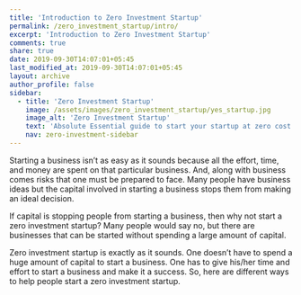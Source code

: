 ```yaml
---
title: 'Introduction to Zero Investment Startup'
permalink: /zero_investment_startup/intro/
excerpt: 'Introduction to Zero Investment Startup'
comments: true
share: true
date: 2019-09-30T14:07:01+05:45
last_modified_at: 2019-09-30T14:07:01+05:45
layout: archive
author_profile: false
sidebar:
  - title: 'Zero Investment Startup'
    image: /assets/images/zero_investment_startup/yes_startup.jpg
    image_alt: 'Zero Investment Startup'
    text: 'Absolute Essential guide to start your startup at zero cost'
    nav: zero-investment-sidebar
---
```


Starting a business isn’t as easy as it sounds because all the effort, time, and money are spent on that particular business. And, along with business comes risks that one must be prepared to face. Many people have business ideas but the capital involved in starting a business stops them from making an ideal decision.

If capital is stopping people from starting a business, then why not start a zero investment startup? Many people would say no, but there are businesses that can be started without spending a large amount of capital.

Zero investment startup is exactly as it sounds. One doesn’t have to spend a huge amount of capital to start a business. One has to give his/her time and effort to start a business and make it a success. So, here are different ways to help people start a zero investment startup. 

